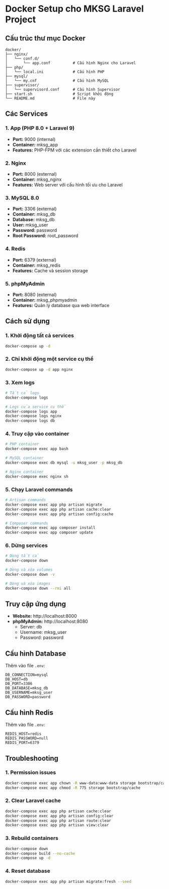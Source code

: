 # Docker Setup cho MKSG Laravel Project

## Cấu trúc thư mục Docker

```
docker/
├── nginx/
│   └── conf.d/
│       └── app.conf          # Cấu hình Nginx cho Laravel
├── php/
│   └── local.ini             # Cấu hình PHP
├── mysql/
│   └── my.cnf                # Cấu hình MySQL
├── supervisor/
│   └── supervisord.conf      # Cấu hình Supervisor
├── start.sh                  # Script khởi động
└── README.md                 # File này
```

## Các Services

### 1. App (PHP 8.0 + Laravel 9)
- **Port:** 9000 (internal)
- **Container:** mksg_app
- **Features:** PHP-FPM với các extension cần thiết cho Laravel

### 2. Nginx
- **Port:** 8000 (external)
- **Container:** mksg_nginx
- **Features:** Web server với cấu hình tối ưu cho Laravel

### 3. MySQL 8.0
- **Port:** 3306 (external)
- **Container:** mksg_db
- **Database:** mksg_db
- **User:** mksg_user
- **Password:** password
- **Root Password:** root_password

### 4. Redis
- **Port:** 6379 (external)
- **Container:** mksg_redis
- **Features:** Cache và session storage

### 5. phpMyAdmin
- **Port:** 8080 (external)
- **Container:** mksg_phpmyadmin
- **Features:** Quản lý database qua web interface

## Cách sử dụng

### 1. Khởi động tất cả services
```bash
docker-compose up -d
```

### 2. Chỉ khởi động một service cụ thể
```bash
docker-compose up -d app nginx
```

### 3. Xem logs
```bash
# Tất cả logs
docker-compose logs

# Logs của service cụ thể
docker-compose logs app
docker-compose logs nginx
docker-compose logs db
```

### 4. Truy cập vào container
```bash
# PHP container
docker-compose exec app bash

# MySQL container
docker-compose exec db mysql -u mksg_user -p mksg_db

# Nginx container
docker-compose exec nginx sh
```

### 5. Chạy Laravel commands
```bash
# Artisan commands
docker-compose exec app php artisan migrate
docker-compose exec app php artisan cache:clear
docker-compose exec app php artisan config:cache

# Composer commands
docker-compose exec app composer install
docker-compose exec app composer update
```

### 6. Dừng services
```bash
# Dừng tất cả
docker-compose down

# Dừng và xóa volumes
docker-compose down -v

# Dừng và xóa images
docker-compose down --rmi all
```

## Truy cập ứng dụng

- **Website:** http://localhost:8000
- **phpMyAdmin:** http://localhost:8080
  - Server: db
  - Username: mksg_user
  - Password: password

## Cấu hình Database

Thêm vào file `.env`:
```env
DB_CONNECTION=mysql
DB_HOST=db
DB_PORT=3306
DB_DATABASE=mksg_db
DB_USERNAME=mksg_user
DB_PASSWORD=password
```

## Cấu hình Redis

Thêm vào file `.env`:
```env
REDIS_HOST=redis
REDIS_PASSWORD=null
REDIS_PORT=6379
```

## Troubleshooting

### 1. Permission issues
```bash
docker-compose exec app chown -R www-data:www-data storage bootstrap/cache
docker-compose exec app chmod -R 775 storage bootstrap/cache
```

### 2. Clear Laravel cache
```bash
docker-compose exec app php artisan cache:clear
docker-compose exec app php artisan config:clear
docker-compose exec app php artisan route:clear
docker-compose exec app php artisan view:clear
```

### 3. Rebuild containers
```bash
docker-compose down
docker-compose build --no-cache
docker-compose up -d
```

### 4. Reset database
```bash
docker-compose exec app php artisan migrate:fresh --seed
```
